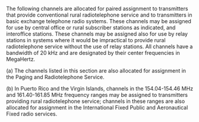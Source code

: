 The following channels are allocated for paired assignment to transmitters that provide conventional rural radiotelephone service and to transmitters in basic exchange telephone radio systems. These channels may be assigned for use by central office or rural subscriber stations as indicated, and interoffice stations. These channels may be assigned also for use by relay stations in systems where it would be impractical to provide rural radiotelephone service without the use of relay stations. All channels have a bandwidth of 20 kHz and are designated by their center frequencies in MegaHertz.

(a) The channels listed in this section are also allocated for assignment in the Paging and Radiotelephone Service.

(b) In Puerto Rico and the Virgin Islands, channels in the 154.04-154.46 MHz and 161.40-161.85 MHz frequency ranges may be assigned to transmitters providing rural radiotelephone service; channels in these ranges are also allocated for assignment in the International Fixed Public and Aeronautical Fixed radio services.

